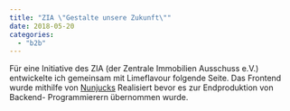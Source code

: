 ```yaml
---
title: "ZIA \"Gestalte unsere Zukunft\""
date: 2018-05-20
categories: 
  - "b2b"
---
```


Für eine Initiative des ZIA (der Zentrale Immobilien Ausschuss e.V.) entwickelte ich gemeinsam mit Limeflavour folgende Seite. Das Frontend wurde mithilfe von [Nunjucks](https://mozilla.github.io/nunjucks/) Realisiert bevor es zur Endproduktion von Backend- Programmierern übernommen wurde.
